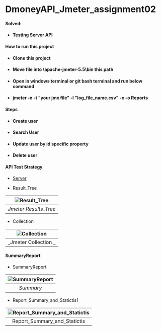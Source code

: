 # DmoneyAPI_Jmeter_assignment02
#### **Solved:**

- #### [Testing Server API](http://dmoney.professionaltrainingbd.com)

#### How to run this project

- #### Clone this project

- #### Move file into **\apache-jmeter-5.5\bin** this path

- #### Open in windows terminal or git bash terminal and run below command

- #### jmeter -n -t "your jmx file" -l "log_file_name.csv" -e -o Reports

#### Steps

- #### Create user

- #### Search User

- #### Update user by id specific property

- #### Delete user

#### API Test Strategy

- [Server](https://demoqa.com/BookStore/v1/Books)

- Result_Tree

| ![ Result_Tree](./Images/Result_Tree.png) |
| :--------------------------------------------------: |
|              _Jmeter Results_Tree_              |

- Collection

| ![Collection](./Images/Collection.png) |
| :--------------------------------------------------: |
|              _Jmeter Collection _              |

#### **SummaryReport**

- SummaryReport

| ![SummaryReport](./Images/SummaryReport.png) |
| :-----------------------------------------: |
|                  _Summary_                  |

- Report_Summary_and_Statictis1

| ![Report_Summary_and_Statictis](./Images/Report_Summary_and_Statictis1.png) |
| :-----------------------------------------: |
|              Report_Summary_and_Statictis                |
